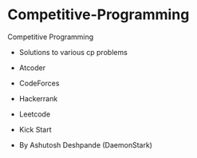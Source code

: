 # Competitive-Programming

Competitive Programming

- Solutions to various cp problems

- Atcoder
- CodeForces
- Hackerrank
- Leetcode
- Kick Start

- By Ashutosh Deshpande (DaemonStark)
